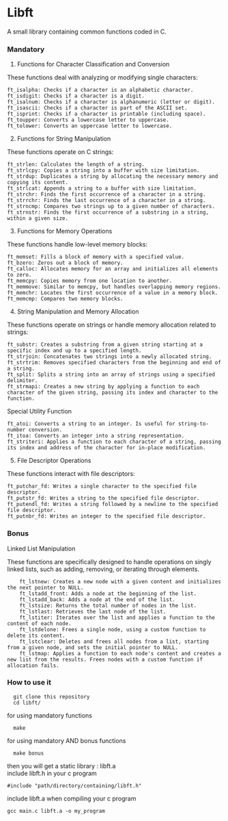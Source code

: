 # Libft

A small library containing common functions coded in C.

### Mandatory
1. Functions for Character Classification and Conversion

These functions deal with analyzing or modifying single characters:

    ft_isalpha: Checks if a character is an alphabetic character.
    ft_isdigit: Checks if a character is a digit.
    ft_isalnum: Checks if a character is alphanumeric (letter or digit).
    ft_isascii: Checks if a character is part of the ASCII set.
    ft_isprint: Checks if a character is printable (including space).
    ft_toupper: Converts a lowercase letter to uppercase.
    ft_tolower: Converts an uppercase letter to lowercase.

2. Functions for String Manipulation

These functions operate on C strings:

    ft_strlen: Calculates the length of a string.
    ft_strlcpy: Copies a string into a buffer with size limitation.
    ft_strdup: Duplicates a string by allocating the necessary memory and copying its content.
    ft_strlcat: Appends a string to a buffer with size limitation.
    ft_strchr: Finds the first occurrence of a character in a string.
    ft_strrchr: Finds the last occurrence of a character in a string.
    ft_strncmp: Compares two strings up to a given number of characters.
    ft_strnstr: Finds the first occurrence of a substring in a string, within a given size.

3. Functions for Memory Operations

These functions handle low-level memory blocks:

    ft_memset: Fills a block of memory with a specified value.
    ft_bzero: Zeros out a block of memory.
    ft_calloc: Allocates memory for an array and initializes all elements to zero.
    ft_memcpy: Copies memory from one location to another.
    ft_memmove: Similar to memcpy, but handles overlapping memory regions.
    ft_memchr: Locates the first occurrence of a value in a memory block.
    ft_memcmp: Compares two memory blocks.

4. String Manipulation and Memory Allocation

These functions operate on strings or handle memory allocation related to strings:

    ft_substr: Creates a substring from a given string starting at a specific index and up to a specified length.
    ft_strjoin: Concatenates two strings into a newly allocated string.
    ft_strtrim: Removes specified characters from the beginning and end of a string.
    ft_split: Splits a string into an array of strings using a specified delimiter.
    ft_strmapi: Creates a new string by applying a function to each character of the given string, passing its index and character to the function.

Special Utility Function

    ft_atoi: Converts a string to an integer. Is useful for string-to-number conversion.
    ft_itoa: Converts an integer into a string representation.
    ft_striteri: Applies a function to each character of a string, passing its index and address of the character for in-place modification.

5. File Descriptor Operations

These functions interact with file descriptors:

    ft_putchar_fd: Writes a single character to the specified file descriptor.
    ft_putstr_fd: Writes a string to the specified file descriptor.
    ft_putendl_fd: Writes a string followed by a newline to the specified file descriptor.
    ft_putnbr_fd: Writes an integer to the specified file descriptor.

### Bonus

Linked List Manipulation

These functions are specifically designed to handle operations on singly linked lists, such as adding, removing, or iterating through elements.

        ft_lstnew: Creates a new node with a given content and initializes the next pointer to NULL.
        ft_lstadd_front: Adds a node at the beginning of the list.
        ft_lstadd_back: Adds a node at the end of the list.
        ft_lstsize: Returns the total number of nodes in the list.
        ft_lstlast: Retrieves the last node of the list.
        ft_lstiter: Iterates over the list and applies a function to the content of each node.
        ft_lstdelone: Frees a single node, using a custom function to delete its content.
        ft_lstclear: Deletes and frees all nodes from a list, starting from a given node, and sets the initial pointer to NULL.
        ft_lstmap: Applies a function to each node's content and creates a new list from the results. Frees nodes with a custom function if allocation fails.

### How to use it
```
  git clone this repository
  cd libft/
```
for using mandatory functions
```
  make
```
for using mandatory AND bonus functions
```
  make bonus
```
then you will get a static library : libft.a  
include libft.h in your c program
```
#include "path/directory/containing/libft.h"
```
include libft.a when compiling your c program
```
gcc main.c libft.a -o my_program
```
